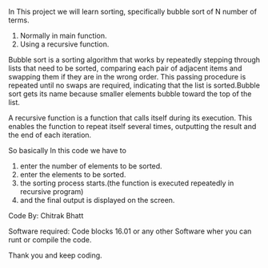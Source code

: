 In This project we will learn sorting,
specifically bubble sort of N number of terms.
1. Normally in main function.
2. Using a recursive function.

Bubble sort is a sorting algorithm that works by repeatedly stepping through lists that need to be sorted,
comparing each pair of adjacent items and swapping them if they are in the wrong order. 
This passing procedure is repeated until no swaps are required, 
indicating that the list is sorted.Bubble sort gets its name because smaller elements bubble toward the top of the list.

A recursive function is a function that calls itself during its execution. 
This enables the function to repeat itself several times, 
outputting the result and the end of each iteration. 

So basically In this code we have to 
1. enter the number of elements to be sorted.
2. enter the elements to be sorted.
3. the sorting process starts.(the function is executed repeatedly in recursive program)
4. and the final output is displayed on the screen.


Code By: Chitrak Bhatt

Software required:
Code blocks 16.01 or any other Software wher you can runt or compile the code.



Thank you and keep coding.

